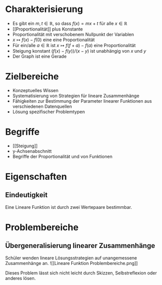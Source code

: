 

# Charakterisierung
- Es gibt ein $m, t \in \mathbb{R}$, so dass $f(x) = mx + t$ für alle $x \in \mathbb{R}$
- [[Proportionalität]] plus Konstante
- Proportionalität mit verschobenem Nullpunkt der Variablen
- $x \mapsto f(x)-f(0)$ eine eine Proportionalität
- Für ein/alle $a \in \mathbb{R}$ ist $x \mapsto f(f+a)-f(a)$ eine Proportionalität
- Steigung konstant
$(f(x)-f(y))/(x-y)$ ist unabhängig von $x$ und $y$
- Der Graph ist eine Gerade

# Zielbereiche
- Konzeptuelles Wissen
- Systematisierung von Strategien für lineare Zusammenhänge
- Fähigkeiten zur Bestimmung der Parameter linearer Funktionen aus verschiedenen Datenquellen
- Lösung spezifischer Problemtypen


# Begriffe
- [[Steigung]]
- y-Achsenabschnitt
- Begriffe der Proportionalität und von Funktionen

# Eigenschaften
## Eindeutigkeit
Eine Lineare Funktion ist durch zwei Wertepaare bestimmbar.

# Problembereiche
## Übergeneralisierung linearer Zusammenhänge
Schüler wenden lineare Lösungsstrategien auf unangemessene Zusammenhänge an.
![[Lineare Funktion Problembereiche.png]]

Dieses Problem lässt sich nicht leicht durch Skizzen, Selbstreflexion oder anderes lösen.


